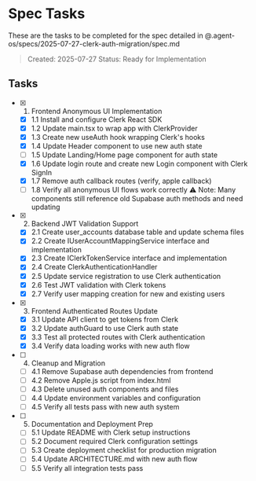 # Spec Tasks

These are the tasks to be completed for the spec detailed in @.agent-os/specs/2025-07-27-clerk-auth-migration/spec.md

> Created: 2025-07-27
> Status: Ready for Implementation

## Tasks

- [x] 1. Frontend Anonymous UI Implementation
  - [x] 1.1 Install and configure Clerk React SDK
  - [x] 1.2 Update main.tsx to wrap app with ClerkProvider
  - [x] 1.3 Create new useAuth hook wrapping Clerk's hooks
  - [x] 1.4 Update Header component to use new auth state
  - [ ] 1.5 Update Landing/Home page component for auth state
  - [x] 1.6 Update login route and create new Login component with Clerk SignIn
  - [x] 1.7 Remove auth callback routes (verify, apple callback)
  - [ ] 1.8 Verify all anonymous UI flows work correctly
        ⚠️ Note: Many components still reference old Supabase auth methods and need updating

- [x] 2. Backend JWT Validation Support
  - [x] 2.1 Create user_accounts database table and update schema files
  - [x] 2.2 Create IUserAccountMappingService interface and implementation
  - [x] 2.3 Create IClerkTokenService interface and implementation
  - [x] 2.4 Create ClerkAuthenticationHandler
  - [x] 2.5 Update service registration to use Clerk authentication
  - [x] 2.6 Test JWT validation with Clerk tokens
  - [x] 2.7 Verify user mapping creation for new and existing users

- [x] 3. Frontend Authenticated Routes Update
  - [x] 3.1 Update API client to get tokens from Clerk
  - [x] 3.2 Update authGuard to use Clerk auth state
  - [x] 3.3 Test all protected routes with Clerk authentication
  - [x] 3.4 Verify data loading works with new auth flow

- [ ] 4. Cleanup and Migration
  - [ ] 4.1 Remove Supabase auth dependencies from frontend
  - [ ] 4.2 Remove Apple.js script from index.html
  - [ ] 4.3 Delete unused auth components and files
  - [ ] 4.4 Update environment variables and configuration
  - [ ] 4.5 Verify all tests pass with new auth system

- [ ] 5. Documentation and Deployment Prep
  - [ ] 5.1 Update README with Clerk setup instructions
  - [ ] 5.2 Document required Clerk configuration settings
  - [ ] 5.3 Create deployment checklist for production migration
  - [ ] 5.4 Update ARCHITECTURE.md with new auth flow
  - [ ] 5.5 Verify all integration tests pass
